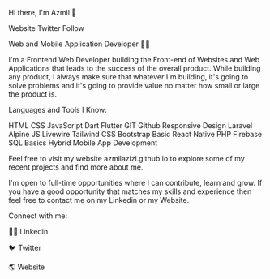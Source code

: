 Hi there, I'm Azmil 👋

Website Twitter Follow

Web and Mobile Application Developer 👨‍💻

I'm a Frontend Web Developer building the Front-end of Websites and Web Applications that leads to the success of the overall product. While building any product, I always make sure that whatever I'm building, it's going to solve problems and it's going to provide value no matter how small or large the product is.

Languages and Tools I Know:

HTML
CSS
JavaScript
Dart
Flutter
GIT
Github
Responsive Design
Laravel
Alpine JS
Livewire
Tailwind CSS
Bootstrap
Basic React Native
PHP
Firebase
SQL Basics
Hybrid Mobile App Development


Feel free to visit my website azmilazizi.github.io to explore some of my recent projects and find more about me.

I'm open to full-time opportunities where I can contribute, learn and grow. If you have a good opportunity that matches my skills and experience then feel free to contact me on my Linkedin or my Website.

Connect with me:

👨‍💼 Linkedin

🐦 Twitter

🌎 Website
